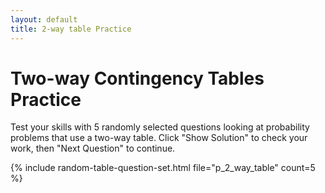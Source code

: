 ```yaml
---
layout: default
title: 2-way table Practice
---
```


# Two-way Contingency Tables Practice

Test your skills with 5 randomly selected questions looking at probability problems that use a two-way table. Click "Show Solution" to check your work, then "Next Question" to continue.

{% include random-table-question-set.html file="p_2_way_table" count=5 %}
